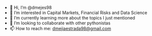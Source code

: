 - 👋 Hi, I’m @dmejes98
- 👀 I’m interested in Capital Markets, Financial Risks and Data Science
- 🌱 I’m currently learning more about the topics I just mentioned
- 💞️ I’m looking to collaborate with other pythonistas
- 📫 How to reach me: dmejiaestrada98@gmail.com

<!---
dmejes98/dmejes98 is a ✨ special ✨ repository because its `README.md` (this file) appears on your GitHub profile.
You can click the Preview link to take a look at your changes.
--->
